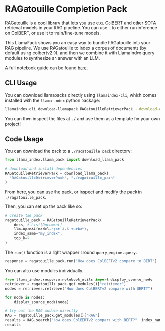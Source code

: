 # RAGatouille Completion Pack

RAGatouille is a [cool library](https://github.com/bclavie/RAGatouille) that lets you use e.g. ColBERT and other SOTA retrieval models in your RAG pipeline. You can use it to either run inference on ColBERT, or use it to train/fine-tune models.

This LlamaPack shows you an easy way to bundle RAGatouille into your RAG pipeline. We use RAGatouille to index a corpus of documents (by default using colbertv2.0), and then we combine it with LlamaIndex query modules to synthesize an answer with an LLM.

A full notebook guide can be found [here](https://github.com/run-llama/llama-hub/blob/main/llama_hub/llama_packs/ragatouille_retriever/ragatouille_retriever.ipynb).

## CLI Usage

You can download llamapacks directly using `llamaindex-cli`, which comes installed with the `llama-index` python package:

```bash
llamaindex-cli download-llamapack RAGatouilleRetrieverPack --download-dir ./ragatouille_pack
```

You can then inspect the files at `./` and use them as a template for your own project!

## Code Usage

You can download the pack to a `./ragatouille_pack` directory:

```python
from llama_index.llama_pack import download_llama_pack

# download and install dependencies
RAGatouilleRetrieverPack = download_llama_pack(
  "RAGatouilleRetrieverPack", "./ragatouille_pack"
)
```

From here, you can use the pack, or inspect and modify the pack in `./ragatouille_pack`.

Then, you can set up the pack like so:

```python
# create the pack
ragatouille_pack = RAGatouilleRetrieverPack(
    docs, # List[Document]
    llm=OpenAI(model="gpt-3.5-turbo"),
    index_name="my_index",
    top_k=5
)
```

The `run()` function is a light wrapper around `query_engine.query`.

```python
response = ragatouille_pack.run("How does ColBERTv2 compare to BERT")
```

You can also use modules individually.

```python
from llama_index.response.notebook_utils import display_source_node
retriever = ragatouille_pack.get_modules()["retriever"]
nodes = retriever.retrieve("How does ColBERTv2 compare with BERT?")

for node in nodes:
    display_source_node(node)

# try out the RAG module directly
RAG = ragatouille_pack.get_modules()["RAG"]
results = RAG.search("How does ColBERTv2 compare with BERT?", index_name=index_name, k=4)
results

```